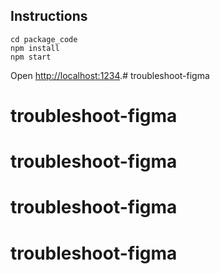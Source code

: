 ## Instructions
```
cd package_code
npm install
npm start
```
Open [http://localhost:1234](http://localhost:1234).# troubleshoot-figma
# troubleshoot-figma
# troubleshoot-figma
# troubleshoot-figma
# troubleshoot-figma

